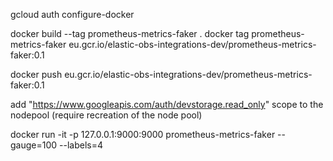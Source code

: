 gcloud auth configure-docker


docker build --tag prometheus-metrics-faker .
docker tag prometheus-metrics-faker eu.gcr.io/elastic-obs-integrations-dev/prometheus-metrics-faker:0.1

docker push eu.gcr.io/elastic-obs-integrations-dev/prometheus-metrics-faker:0.1


add "https://www.googleapis.com/auth/devstorage.read_only" scope to the nodepool (require recreation of the node pool)


docker run -it -p 127.0.0.1:9000:9000 prometheus-metrics-faker --gauge=100 --labels=4
